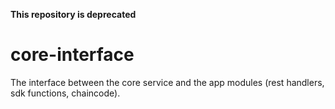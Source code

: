 **This repository is deprecated**

# core-interface
The interface between the core service and the app modules (rest handlers, sdk functions, chaincode).
